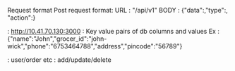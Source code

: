 Request format
Post request format:
URL : "<ENDPOINT>/api/v1"
BODY : {"data":<DATA>,"type":<TYPE>, "action":<ACTION>}

<ENDPOINT> : http://10.41.70.130:3000
<DATA> : Key value pairs of db columns and values
         Ex : {"name":"John","grocer_id":"john-wick","phone":"6753464788","address","pincode":"56789"}

<TYPE> : user/order etc
<ACTION> : add/update/delete